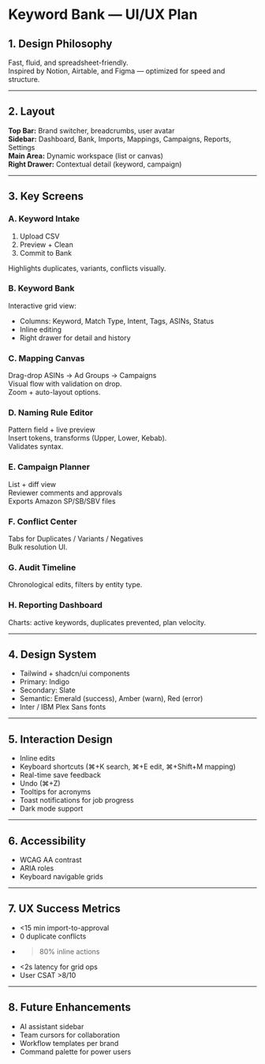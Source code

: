 # Keyword Bank — UI/UX Plan

## 1. Design Philosophy
Fast, fluid, and spreadsheet-friendly.  
Inspired by Notion, Airtable, and Figma — optimized for speed and structure.

---

## 2. Layout
**Top Bar:** Brand switcher, breadcrumbs, user avatar  
**Sidebar:** Dashboard, Bank, Imports, Mappings, Campaigns, Reports, Settings  
**Main Area:** Dynamic workspace (list or canvas)  
**Right Drawer:** Contextual detail (keyword, campaign)

---

## 3. Key Screens
### A. Keyword Intake
1. Upload CSV  
2. Preview + Clean  
3. Commit to Bank  

Highlights duplicates, variants, conflicts visually.

### B. Keyword Bank
Interactive grid view:
- Columns: Keyword, Match Type, Intent, Tags, ASINs, Status  
- Inline editing  
- Right drawer for detail and history

### C. Mapping Canvas
Drag-drop ASINs → Ad Groups → Campaigns  
Visual flow with validation on drop.  
Zoom + auto-layout options.

### D. Naming Rule Editor
Pattern field + live preview  
Insert tokens, transforms (Upper, Lower, Kebab).  
Validates syntax.

### E. Campaign Planner
List + diff view  
Reviewer comments and approvals  
Exports Amazon SP/SB/SBV files

### F. Conflict Center
Tabs for Duplicates / Variants / Negatives  
Bulk resolution UI.

### G. Audit Timeline
Chronological edits, filters by entity type.

### H. Reporting Dashboard
Charts: active keywords, duplicates prevented, plan velocity.

---

## 4. Design System
- Tailwind + shadcn/ui components  
- Primary: Indigo  
- Secondary: Slate  
- Semantic: Emerald (success), Amber (warn), Red (error)
- Inter / IBM Plex Sans fonts  

---

## 5. Interaction Design
- Inline edits  
- Keyboard shortcuts (⌘+K search, ⌘+E edit, ⌘+Shift+M mapping)  
- Real-time save feedback  
- Undo (⌘+Z)  
- Tooltips for acronyms  
- Toast notifications for job progress  
- Dark mode support  

---

## 6. Accessibility
- WCAG AA contrast  
- ARIA roles  
- Keyboard navigable grids  

---

## 7. UX Success Metrics
- <15 min import-to-approval  
- 0 duplicate conflicts  
- >80% inline actions  
- <2s latency for grid ops  
- User CSAT >8/10  

---

## 8. Future Enhancements
- AI assistant sidebar  
- Team cursors for collaboration  
- Workflow templates per brand  
- Command palette for power users
